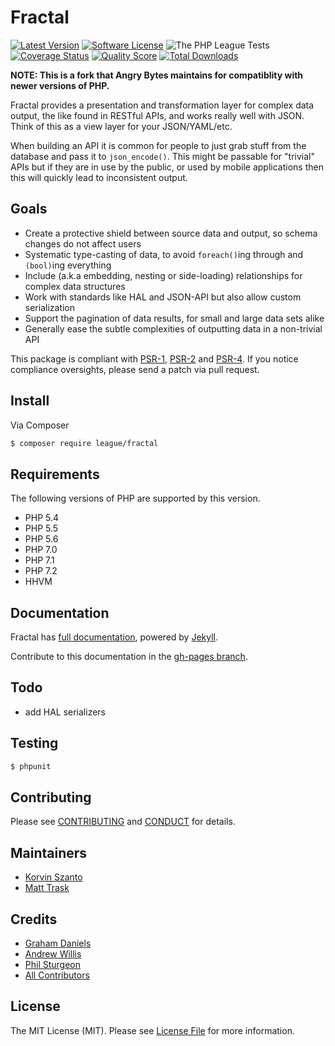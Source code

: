 # Fractal

[![Latest Version](https://img.shields.io/github/release/thephpleague/fractal.svg?style=flat-square)](https://github.com/thephpleague/fractal/releases)
[![Software License](https://img.shields.io/badge/license-MIT-brightgreen.svg?style=flat-square)](LICENSE)
![The PHP League Tests](https://github.com/thephpleague/fractal/workflows/The%20PHP%20League%20Tests/badge.svg)
[![Coverage Status](https://img.shields.io/scrutinizer/coverage/g/thephpleague/fractal.svg?style=flat-square)](https://scrutinizer-ci.com/g/thephpleague/fractal/code-structure)
[![Quality Score](https://img.shields.io/scrutinizer/g/thephpleague/fractal.svg?style=flat-square)](https://scrutinizer-ci.com/g/thephpleague/fractal)
[![Total Downloads](https://img.shields.io/packagist/dt/league/fractal.svg?style=flat-square)](https://packagist.org/packages/league/fractal)

**NOTE: This is a fork that Angry Bytes maintains for compatiblity with newer versions of PHP.**

Fractal provides a presentation and transformation layer for complex data output, the like found in
RESTful APIs, and works really well with JSON. Think of this as a view layer for your JSON/YAML/etc.

When building an API it is common for people to just grab stuff from the database and pass it
to `json_encode()`. This might be passable for "trivial" APIs but if they are in use by the public,
or used by mobile applications then this will quickly lead to inconsistent output.

## Goals

* Create a protective shield between source data and output, so schema changes do not affect users
* Systematic type-casting of data, to avoid `foreach()`ing through and `(bool)`ing everything
* Include (a.k.a embedding, nesting or side-loading) relationships for complex data structures
* Work with standards like HAL and JSON-API but also allow custom serialization
* Support the pagination of data results, for small and large data sets alike
* Generally ease the subtle complexities of outputting data in a non-trivial API

This package is compliant with [PSR-1], [PSR-2] and [PSR-4]. If you notice compliance oversights,
please send a patch via pull request.

[PSR-1]: https://github.com/php-fig/fig-standards/blob/master/accepted/PSR-1-basic-coding-standard.md
[PSR-2]: https://github.com/php-fig/fig-standards/blob/master/accepted/PSR-2-coding-style-guide.md
[PSR-4]: https://github.com/php-fig/fig-standards/blob/master/accepted/PSR-4-autoloader.md


## Install

Via Composer

``` bash
$ composer require league/fractal
```

## Requirements

The following versions of PHP are supported by this version.

* PHP 5.4
* PHP 5.5
* PHP 5.6
* PHP 7.0
* PHP 7.1
* PHP 7.2
* HHVM

## Documentation

Fractal has [full documentation](http://fractal.thephpleague.com), powered by [Jekyll](http://jekyllrb.com/).

Contribute to this documentation in the [gh-pages branch](https://github.com/thephpleague/fractal/tree/gh-pages/).

## Todo

- add HAL serializers

## Testing

``` bash
$ phpunit
```

## Contributing

Please see [CONTRIBUTING](https://github.com/thephpleague/fractal/blob/master/CONTRIBUTING.md) and [CONDUCT](https://github.com/thephpleague/fractal/blob/master/CONDUCT.md) for details.


## Maintainers

- [Korvin Szanto](https://github.com/korvinszanto)
- [Matt Trask](https://github.com/matthewtrask)

## Credits

- [Graham Daniels](https://github.com/greydnls)
- [Andrew Willis](https://github.com/willishq)
- [Phil Sturgeon](https://github.com/philsturgeon)
- [All Contributors](https://github.com/thephpleague/fractal/contributors)


## License

The MIT License (MIT). Please see [License File](https://github.com/thephpleague/fractal/blob/master/LICENSE) for more information.
